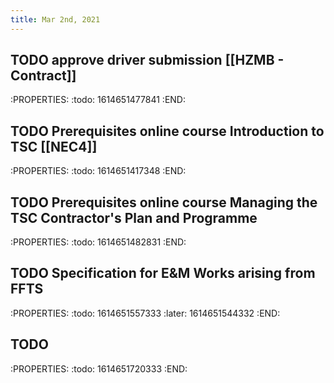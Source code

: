 ```yaml
---
title: Mar 2nd, 2021
---
```


## TODO approve driver submission [[HZMB - Contract]]
:PROPERTIES:
:todo: 1614651477841
:END:
## TODO Prerequisites online course Introduction to TSC [[NEC4]]
:PROPERTIES:
:todo: 1614651417348
:END:
## TODO Prerequisites online course Managing the TSC Contractor's Plan and Programme
:PROPERTIES:
:todo: 1614651482831
:END:
## TODO Specification for E&M Works arising from FFTS
:PROPERTIES:
:todo: 1614651557333
:later: 1614651544332
:END:
## TODO 
:PROPERTIES:
:todo: 1614651720333
:END:
